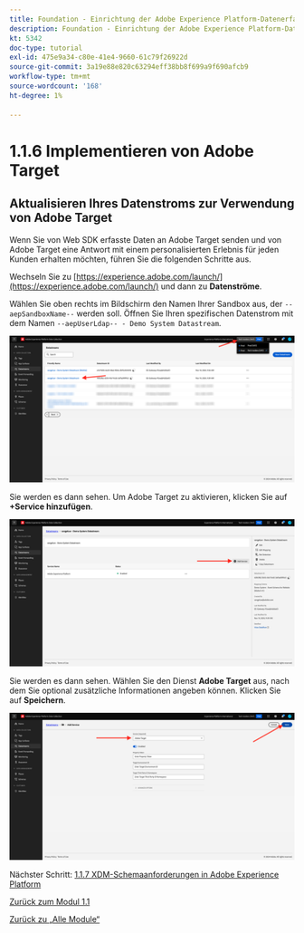 ```yaml
---
title: Foundation - Einrichtung der Adobe Experience Platform-Datenerfassung und der Web-SDK-Erweiterung - Implementieren von Adobe Target
description: Foundation - Einrichtung der Adobe Experience Platform-Datenerfassung und der Web-SDK-Erweiterung - Implementieren von Adobe Target
kt: 5342
doc-type: tutorial
exl-id: 475e9a34-c80e-41e4-9660-61c79f26922d
source-git-commit: 3a19e88e820c63294eff38bb8f699a9f690afcb9
workflow-type: tm+mt
source-wordcount: '168'
ht-degree: 1%

---
```


# 1.1.6 Implementieren von Adobe Target

## Aktualisieren Ihres Datenstroms zur Verwendung von Adobe Target

Wenn Sie von Web SDK erfasste Daten an Adobe Target senden und von Adobe Target eine Antwort mit einem personalisierten Erlebnis für jeden Kunden erhalten möchten, führen Sie die folgenden Schritte aus.

Wechseln Sie zu [https://experience.adobe.com/launch/](https://experience.adobe.com/launch/) und dann zu **Datenströme**.

Wählen Sie oben rechts im Bildschirm den Namen Ihrer Sandbox aus, der `--aepSandboxName--` werden soll. Öffnen Sie Ihren spezifischen Datenstrom mit dem Namen `--aepUserLdap-- - Demo System Datastream`.

![Klicken Sie im linken Navigationsbereich auf das Symbol Edge-Konfiguration ](./images/edgeconfig1b.png)

Sie werden es dann sehen. Um Adobe Target zu aktivieren, klicken Sie auf **+Service hinzufügen**.

![AEP-Debugger](./images/aa2.png)

Sie werden es dann sehen. Wählen Sie den Dienst **Adobe Target** aus, nach dem Sie optional zusätzliche Informationen angeben können. Klicken Sie auf **Speichern**.

![AEP-Debugger](./images/at1.png)

Nächster Schritt: [1.1.7 XDM-Schemaanforderungen in Adobe Experience Platform](./ex7.md)

[Zurück zum Modul 1.1](./data-ingestion-launch-web-sdk.md)

[Zurück zu „Alle Module“](./../../../overview.md)

